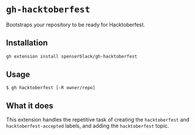 # `gh-hacktoberfest`

Bootstraps your repository to be ready for Hacktoberfest.

## Installation

```bash
gh extension install spenserblack/gh-hacktoberfest
```

## Usage
```console
$ gh hacktoberfest [-R owner/repo]
```

## What it does

This extension handles the repetitive task of creating the `hacktoberfest`
and `hacktoberfest-accepted` labels, and adding the `hacktoberfest` topic.
